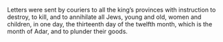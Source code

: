 Letters were sent by couriers to all the king’s provinces with instruction to destroy, to kill, and to annihilate all Jews, young and old, women and children, in one day, the thirteenth day of the twelfth month, which is the month of Adar, and to plunder their goods.
